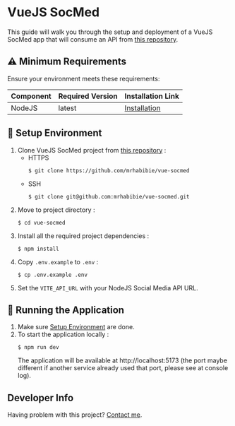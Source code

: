# VueJS SocMed

This guide will walk you through the setup and deployment of a VueJS SocMed app that will consume an API from [this repository](https://github.com/mrhabibie/nodejs-socmed-api).

## ⚠️ Minimum Requirements

Ensure your environment meets these requirements:

| Component | Required Version | Installation Link                              |
| --------- | ---------------- | ---------------------------------------------- |
| NodeJS    | latest           | [Installation](https://nodejs.org/en/download) |

## 📝 Setup Environment

1. Clone VueJS SocMed project from [this repository](https://github.com/mrhabibie/vue-socmed) :
   - HTTPS
     ```console
     $ git clone https://github.com/mrhabibie/vue-socmed
     ```
   - SSH
     ```console
     $ git clone git@github.com:mrhabibie/vue-socmed.git
     ```
2. Move to project directory :
   ```console
   $ cd vue-socmed
   ```
3. Install all the required project dependencies :
   ```console
   $ npm install
   ```
4. Copy `.env.example` to `.env` :
   ```console
   $ cp .env.example .env
   ```
5. Set the `VITE_API_URL` with your NodeJS Social Media API URL.

## 🚀 Running the Application

1. Make sure [Setup Environment](#-setup-environment) are done.
2. To start the application locally :
   ```console
   $ npm run dev
   ```
   The application will be available at http://localhost:5173 (the port maybe different if another service already used that port, please see at console log).

## Developer Info

Having problem with this project?
[Contact me](https://wa.me/6282143603556).
